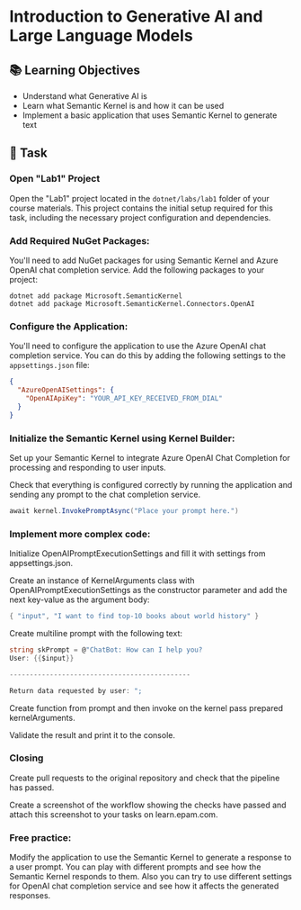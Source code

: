 # Introduction to Generative AI and Large Language Models

## 📚 Learning Objectives
 - Understand what Generative AI is
 - Learn what Semantic Kernel is and how it can be used
 - Implement a basic application that uses Semantic Kernel to generate text

## 📑 Task

### Open "Lab1" Project

Open the "Lab1" project located in the `dotnet/labs/lab1` folder of your course materials. This project contains the initial setup required for this task, including the necessary project configuration and dependencies.

### Add Required NuGet Packages:

You'll need to add NuGet packages for using Semantic Kernel and Azure OpenAI chat completion service. Add the following packages to your project:

```
dotnet add package Microsoft.SemanticKernel
dotnet add package Microsoft.SemanticKernel.Connectors.OpenAI
```
### Configure the Application:

You'll need to configure the application to use the Azure OpenAI chat completion service. You can do this by adding the following settings to the `appsettings.json` file:

```json
{
  "AzureOpenAISettings": {
    "OpenAIApiKey": "YOUR_API_KEY_RECEIVED_FROM_DIAL"
  }
}
``` 

### Initialize the Semantic Kernel using Kernel Builder:

Set up your Semantic Kernel to integrate Azure OpenAI Chat Completion for processing and responding to user inputs.

Check that everything is configured correctly by running the application and sending any prompt to the chat completion service.

```csharp
await kernel.InvokePromptAsync("Place your prompt here.")
```
  
### Implement more complex code:
Initialize OpenAIPromptExecutionSettings and fill it with settings from appsettings.json.   

Create an instance of KernelArguments class with OpenAIPromptExecutionSettings as the constructor parameter and add the next key-value as the argument body:
```csharp
{ "input", "I want to find top-10 books about world history" }
```
   
Create multiline prompt with the following text:
```csharp
string skPrompt = @"ChatBot: How can I help you?
User: {{$input}}

---------------------------------------------

Return data requested by user: ";

```

Create function from prompt and then invoke on the kernel pass prepared kernelArguments.  

Validate the result and print it to the console.  

### Closing

Create pull requests to the original repository and check that the pipeline has passed.  

Create a screenshot of the workflow showing the checks have passed and attach this screenshot to your tasks on learn.epam.com.  

### Free practice:
Modify the application to use the Semantic Kernel to generate a response to a user prompt. You can play with different prompts and see how the Semantic Kernel responds to them. Also you can try to use different settings for OpenAI chat completion service and see how it affects the generated responses.
